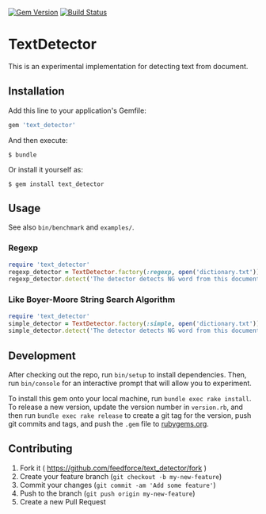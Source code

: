 [![Gem Version](https://badge.fury.io/rb/text_detector.svg)](http://badge.fury.io/rb/text_detector)
[![Build Status](https://travis-ci.org/koshigoe/text_detector.svg)](https://travis-ci.org/koshigoe/text_detector)

# TextDetector

This is an experimental implementation for detecting text from document.

## Installation

Add this line to your application's Gemfile:

```ruby
gem 'text_detector'
```

And then execute:

    $ bundle

Or install it yourself as:

    $ gem install text_detector

## Usage

See also `bin/benchmark` and `examples/`.

### Regexp

```ruby
require 'text_detector'
regexp_detector = TextDetector.factory(:regexp, open('dictionary.txt'))
regexp_detector.detect('The detector detects NG word from this document. The dictionary has many NG words.')
```

### Like Boyer-Moore String Search Algorithm

```ruby
require 'text_detector'
simple_detector = TextDetector.factory(:simple, open('dictionary.txt'))
simple_detector.detect('The detector detects NG word from this document. The dictionary has many NG words.')
```

## Development

After checking out the repo, run `bin/setup` to install dependencies. Then, run `bin/console` for an interactive prompt that will allow you to experiment.

To install this gem onto your local machine, run `bundle exec rake install`. To release a new version, update the version number in `version.rb`, and then run `bundle exec rake release` to create a git tag for the version, push git commits and tags, and push the `.gem` file to [rubygems.org](https://rubygems.org).

## Contributing

1. Fork it ( https://github.com/feedforce/text_detector/fork )
2. Create your feature branch (`git checkout -b my-new-feature`)
3. Commit your changes (`git commit -am 'Add some feature'`)
4. Push to the branch (`git push origin my-new-feature`)
5. Create a new Pull Request
